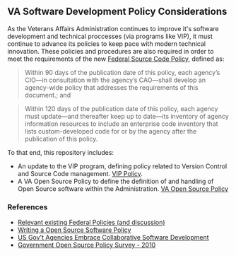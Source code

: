 ## VA Software Development Policy Considerations

As the Veterans Affairs Administration continues to improve it's software development and technical proccesses (via programs like VIP), it must continue to advance its policies to keep pace with modern technical innovation. These policies and procedures are also required in order to meet the requirements of the new [Federal Source Code Policy](sourcecode.cio.gov), defined as:

> Within 90 days of the publication date of this policy, each agency’s CIO—in consultation with the agency’s CAO—shall develop an agency-wide policy that addresses the requirements of this document.; and

> Within 120 days of the publication date of this policy, each agency must update—and thereafter keep up to date—its inventory of agency information resources to include an enterprise code inventory that lists custom-developed code for or by the agency after the publication of this policy.

To that end, this repository includes:
* An update to the VIP program, defining policy related to Version Control and Source Code management. [VIP Policy](vip_policy.md).
* A VA Open Source Policy to define the definition of and handling of Open Source software within the Administration. [VA Open Source Policy](va_open_source_policy.md)

### References
* [Relevant existing Federal Policies (and discussion)](relevant_policies/)
* [Writing a Open Source Software Policy](https://opensource.com/business/14/1/open-source-policy-works-practice)
* [US Gov't Agencies Embrace Collaborative Software Development](http://www.cio.com/article/2390953/government-use-of-it/us-gov-t-agencies-embrace-collaborative-software-development.html)
* [Government Open Source Policy Survey - 2010](https://csis-prod.s3.amazonaws.com/s3fs-public/legacy_files/files/publication/100416_Open_Source_Policies.pdf)
